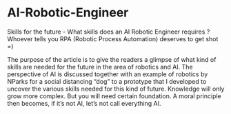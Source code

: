 # AI-Robotic-Engineer
Skills for the future - What skills does an AI Robotic Engineer requires ? Whoever tells you RPA (Robotic Process Automation) deserves to get shot =)

The purpose of the article is to give the readers a glimpse of what kind of skills are needed for the future in the area of robotics and AI.  The perspective of AI is discussed together with an example of robotics by NParks for a social distancing “dog” to a prototype that I developed to uncover the various skills needed for this kind of future.  Knowledge will only grow more complex.  But you will need certain foundation.  A moral principle then becomes, if it’s not AI, let’s not call everything AI.  
